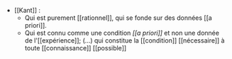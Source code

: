 - [[Kant]] :
	- Qui est purement [[rationnel]], qui se fonde sur des données [[a priori]]. 
	- Qui est connu comme une condition _[[a priori]]_ et non une donnée de l'[[expérience]]; (...) qui constitue la [[condition]] [[nécessaire]] à toute [[connaissance]] [[possible]]